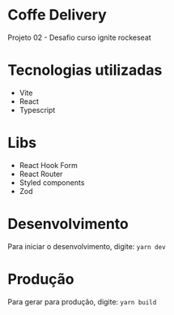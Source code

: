 # Coffe Delivery
Projeto 02 - Desafio curso ignite rockeseat


# Tecnologias utilizadas
- Vite
- React
- Typescript


# Libs
- React Hook Form
- React Router
- Styled components
- Zod

# Desenvolvimento
Para iniciar o desenvolvimento, digite: `yarn dev`

# Produção
Para gerar para produção, digite: `yarn build`


